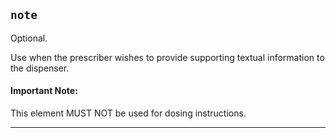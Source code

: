 ## `note`

Optional.

Use when the prescriber wishes to provide supporting textual information to the dispenser.


<div markdown="span" class="alert alert-warning" role="alert"><i class="fa fa-information"></i><h4>Important Note:</h4>
This element MUST NOT be used for dosing instructions.
</div>



---
